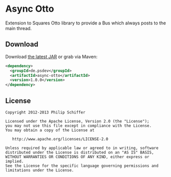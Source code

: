 Async Otto
===================

Extension to Squares Otto library to provide a Bus which always posts to the main thread.


Download
--------

Download [the latest JAR][1] or grab via Maven:

```xml
<dependency>
  <groupId>de.psdev</groupId>
  <artifactId>async-otto</artifactId>
  <version>1.0.0</version>
</dependency>
```

License
-------

    Copyright 2012-2013 Philip Schiffer

    Licensed under the Apache License, Version 2.0 (the "License");
    you may not use this file except in compliance with the License.
    You may obtain a copy of the License at

       http://www.apache.org/licenses/LICENSE-2.0

    Unless required by applicable law or agreed to in writing, software
    distributed under the License is distributed on an "AS IS" BASIS,
    WITHOUT WARRANTIES OR CONDITIONS OF ANY KIND, either express or implied.
    See the License for the specific language governing permissions and
    limitations under the License.
    
[1]: http://repository.sonatype.org/service/local/artifact/maven/redirect?r=central-proxy&g=de.psdev&a=async-otto&v=LATEST
